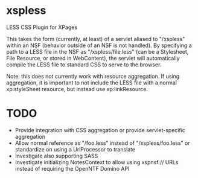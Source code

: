 xspless
=======

LESS CSS Plugin for XPages

This takes the form (currently, at least) of a servlet aliased to "/xspless" within an NSF (behavior outside of an NSF is not handled). By specifying a path to a LESS file in the NSF as "/xspless/file.less" (can be a Stylesheet, File Resource, or stored in WebContent), the servlet will automatically compile the LESS file to standard CSS to serve to the browser.

Note: this does not currently work with resource aggregation. If using aggregation, it is important to not include the LESS file with a normal xp:styleSheet resource, but instead use xp:linkResource.

TODO
====

* Provide integration with CSS aggregation or provide servlet-specific aggregation
* Allow normal reference as "/foo.less" instead of "/xspless/foo.less" or standardize on using a UrlProcessor to translate
* Investigate also supporting SASS
* Investigate initializing NotesContext to allow using xspnsf:// URLs instead of requiring the OpenNTF Domino API